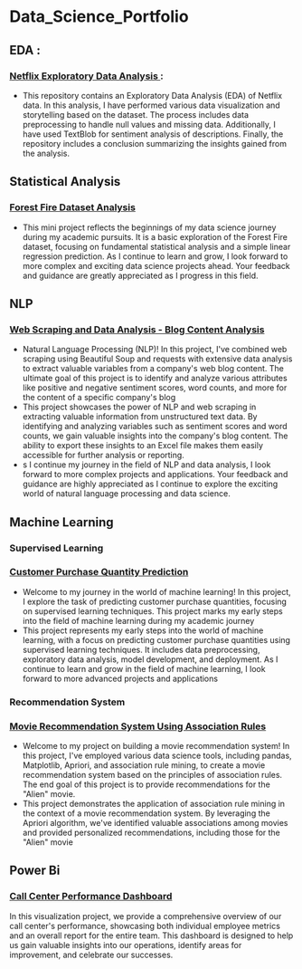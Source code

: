 # Data_Science_Portfolio
## EDA :
   ### [ Netflix Exploratory Data Analysis ](./Exploratory_data_analysis/):
   - This repository contains an Exploratory Data Analysis (EDA) of Netflix data. In this analysis, I have performed various data
   visualization and storytelling based on the dataset. The process includes data preprocessing to handle null values and missing data.
   Additionally, I have used TextBlob for sentiment analysis of descriptions. Finally, the repository includes a conclusion summarizing the insights gained from the 
   analysis.

## Statistical Analysis
   ### [Forest Fire Dataset Analysis](./Preprocessing/)
   - This mini project reflects the beginnings of my data science journey during my academic pursuits. It is a basic exploration of the Forest Fire dataset, focusing on fundamental statistical analysis and a simple linear regression prediction. As I continue to learn and grow, I look forward to more complex and exciting data science projects ahead. Your feedback and guidance are greatly appreciated as I progress in this field.
## NLP
   ### [Web Scraping and Data Analysis - Blog Content Analysis](./NLP/)
   -  Natural Language Processing (NLP)! In this project, I've combined web scraping using Beautiful Soup and requests with extensive data analysis to extract valuable variables from a company's web blog content. The ultimate goal of this project is to identify and analyze various attributes like positive and negative sentiment scores, word counts, and more for the content of a specific company's blog
   -  This project showcases the power of NLP and web scraping in extracting valuable information from unstructured text data. By identifying and analyzing variables such as sentiment scores and word counts, we gain valuable insights into the company's blog content. The ability to export these insights to an Excel file makes them easily accessible for further analysis or reporting.
   -  s I continue my journey in the field of NLP and data analysis, I look forward to more complex projects and applications. Your feedback and guidance are highly appreciated as I continue to explore the exciting world of natural language processing and data science.
## Machine Learning
   ### Supervised Learning
   ### [Customer Purchase Quantity Prediction](./Machine%20Learning/)
   - Welcome to my journey in the world of machine learning! In this project, I explore the task of predicting customer purchase quantities, focusing on supervised learning techniques. This project marks my early steps into the field of machine learning during my academic journey
   - This project represents my early steps into the world of machine learning, with a focus on predicting customer purchase quantities using supervised learning techniques. It includes data preprocessing, exploratory data analysis, model development, and deployment. As I continue to learn and grow in the field of machine learning, I look forward to more advanced projects and applications
   ###  Recommendation System 
   ### [Movie Recommendation System Using Association Rules](./Machine%20Learning/Recommendation%20System/)
   - Welcome to my project on building a movie recommendation system! In this project, I've employed various data science tools, including pandas, Matplotlib, Apriori, and association rule mining, to create a movie recommendation system based on the principles of association rules. The end goal of this project is to provide recommendations for the "Alien" movie.
   - This project demonstrates the application of association rule mining in the context of a movie recommendation system. By leveraging the Apriori algorithm, we've identified valuable associations among movies and provided personalized recommendations, including those for the "Alien" movie
## Power Bi
   ### [Call Center Performance Dashboard](./Power%20Bi/)
   In this visualization project, we provide a comprehensive overview of our call center's performance, showcasing both individual employee metrics and an overall 
   report for the entire team. This dashboard is designed to help us gain valuable insights into our operations, identify areas for improvement, and celebrate our 
   successes.



